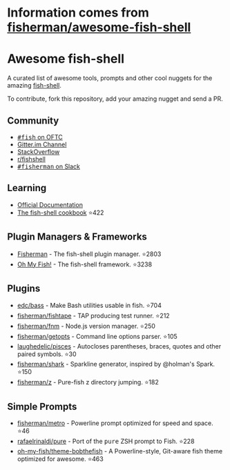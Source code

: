 # Information comes from [fisherman/awesome-fish-shell](https://github.com/fisherman/awesome-fish-shell)
# Awesome fish-shell

A curated list of awesome tools, prompts and other cool nuggets for the amazing [fish-shell](https://github.com/fish-shell/fish-shell).

To contribute, fork this repository, add your amazing nugget and send a PR.

## Community

* [<samp>#fish</samp> on OFTC](https://webchat.oftc.net/?channels=fish)
* [Gitter.im Channel](https://gitter.im/fish-shell/fish-shell)
* [StackOverflow](http://stackoverflow.com/questions/tagged/fish)
* [r/fishshell](https://www.reddit.com/r/fishshell/)
* [<samp>#fisherman</samp> on Slack](https://fisherman-wharf.herokuapp.com)

## Learning

* [Official Documentation](http://fishshell.com/docs/current/index.html)
* [The fish-shell cookbook](https://github.com/jorgebucaran/fish-shell-cookbook) :star:422

## Plugin Managers & Frameworks

* [Fisherman](https://github.com/fisherman/fisherman) - The fish-shell plugin manager. :star:2803
* [Oh My Fish!](https://github.com/oh-my-fish/oh-my-fish) - The fish-shell framework. :star:3238

## Plugins

* [edc/bass](https://github.com/edc/bass) - Make Bash utilities usable in fish. :star:704
* [fisherman/fishtape](https://github.com/fisherman/fishtape) - TAP producing test runner. :star:212
* [fisherman/fnm](https://github.com/fisherman/fnm) - Node.js version manager. :star:250
* [fisherman/getopts](https://github.com/fisherman/getopts) - Command line options parser. :star:105
* [laughedelic/pisces](https://github.com/laughedelic/pisces) - Autocloses parentheses, braces, quotes and other paired symbols. :star:30
* [fisherman/shark](https://github.com/fisherman/shark) - Sparkline generator, inspired by @holman's Spark. :star:150
* [fisherman/z](https://github.com/fisherman/z) - Pure-fish z directory jumping. :star:182

## Simple Prompts

* [fisherman/metro](https://github.com/fisherman/metro) - Powerline prompt optimized for speed and space. :star:46
* [rafaelrinaldi/pure](https://github.com/rafaelrinaldi/pure) - Port of the <samp>pure</samp> ZSH prompt to Fish. :star:228
* [oh-my-fish/theme-bobthefish](https://github.com/oh-my-fish/theme-bobthefish) - A Powerline-style, Git-aware fish theme optimized for awesome. :star:463

